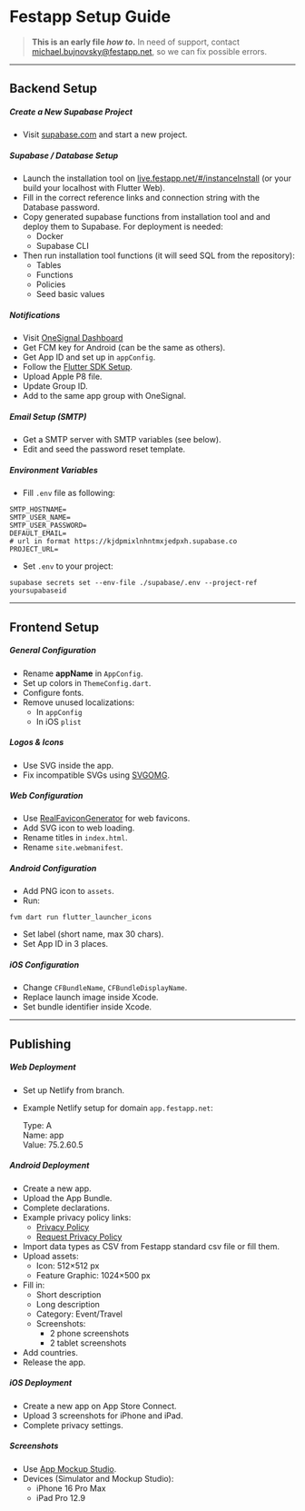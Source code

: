 # Festapp Setup Guide

> **This is an early file _how to_.** In need of support, contact [michael.bujnovsky@festapp.net](mailto:michael.bujnovsky@festapp.net), so we can fix possible errors.

---

## Backend Setup

##### Create a New Supabase Project
- Visit [supabase.com](https://supabase.com) and start a new project.

##### Supabase / Database Setup
- Launch the installation tool on [live.festapp.net/#/instanceInstall](https://live.festapp.net/#/instanceInstall) (or your build your localhost with Flutter Web).
- Fill in the correct reference links and connection string with the Database password.
- Copy generated supabase functions from installation tool and and deploy them to Supabase. For deployment is needed:
    - Docker
    - Supabase CLI
- Then run installation tool functions (it will seed SQL from the repository):
    - Tables
    - Functions
    - Policies
    - Seed basic values

##### Notifications
- Visit [OneSignal Dashboard](https://dashboard.onesignal.com/)
- Get FCM key for Android (can be the same as others).
- Get App ID and set up in `appConfig`.
- Follow the [Flutter SDK Setup](https://documentation.onesignal.com/docs/flutter-sdk-setup).
- Upload Apple P8 file.
- Update Group ID.
- Add to the same app group with OneSignal.

##### Email Setup (SMTP)
- Get a SMTP server with SMTP variables (see below).
- Edit and seed the password reset template.

##### Environment Variables
- Fill `.env` file as following:
```
SMTP_HOSTNAME=
SMTP_USER_NAME=
SMTP_USER_PASSWORD=
DEFAULT_EMAIL=
# url in format https://kjdpmixlnhntmxjedpxh.supabase.co
PROJECT_URL=
```
- Set `.env` to your project:
```
supabase secrets set --env-file ./supabase/.env --project-ref yoursupabaseid
```

---

## Frontend Setup

##### General Configuration
- Rename **appName** in `AppConfig`.
- Set up colors in `ThemeConfig.dart`.
- Configure fonts.
- Remove unused localizations:
    - In `appConfig`
    - In iOS `plist`

##### Logos & Icons
- Use SVG inside the app.
- Fix incompatible SVGs using [SVGOMG](https://svgomg.net/).

##### Web Configuration
- Use [RealFaviconGenerator](https://realfavicongenerator.net/) for web favicons.
- Add SVG icon to web loading.
- Rename titles in `index.html`.
- Rename `site.webmanifest`.

##### Android Configuration
- Add PNG icon to `assets`.
- Run:
```
fvm dart run flutter_launcher_icons
```
- Set label (short name, max 30 chars).
- Set App ID in 3 places.

##### iOS Configuration
- Change `CFBundleName`, `CFBundleDisplayName`.
- Replace launch image inside Xcode.
- Set bundle identifier inside Xcode.

---

## Publishing

##### Web Deployment
- Set up Netlify from branch.
- Example Netlify setup for domain `app.festapp.net`:

  Type: A  
  Name: app  
  Value: 75.2.60.5

##### Android Deployment
- Create a new app.
- Upload the App Bundle.
- Complete declarations.
- Example privacy policy links:
    - [Privacy Policy](https://raw.githack.com/vkh-cr/festapp/prod/festapp/PrivacyPolicy.html)
    - [Request Privacy Policy](https://raw.githack.com/vkh-cr/festapp/prod/festapp/PrivacyPolicy.html#request)
- Import data types as CSV from Festapp standard csv file or fill them.
- Upload assets:
    - Icon: 512×512 px
    - Feature Graphic: 1024×500 px
- Fill in:
    - Short description
    - Long description
    - Category: Event/Travel
    - Screenshots:
        - 2 phone screenshots
        - 2 tablet screenshots
- Add countries.
- Release the app.

##### iOS Deployment
- Create a new app on App Store Connect.
- Upload 3 screenshots for iPhone and iPad.
- Complete privacy settings.

##### Screenshots
- Use [App Mockup Studio](https://studio.app-mockup.com/).
- Devices (Simulator and Mockup Studio):
    - iPhone 16 Pro Max
    - iPad Pro 12.9
